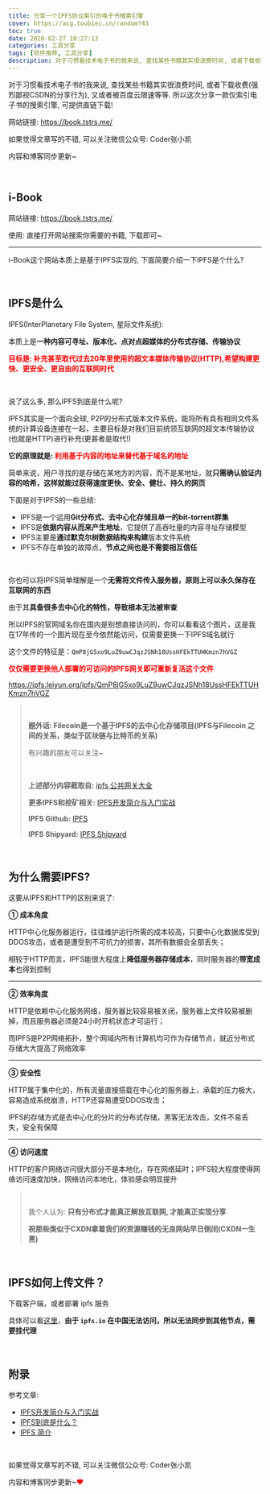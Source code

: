 ```yaml
---
title: 分享一个IPFS协议索引的电子书搜索引擎
cover: https://acg.toubiec.cn/random?43
toc: true
date: 2020-02-27 10:27:13
categories: 工具分享
tags: [软件推荐, 工具分享]
description: 对于习惯看技术电子书的我来说, 查找某些书籍其实很浪费时间, 或者下载收费(强烈鄙视CSDN的分享行为), 又或者被百度云限速等等. 所以这次分享一款仅索引电子书的搜索引擎
---
```


对于习惯看技术电子书的我来说, 查找某些书籍其实很浪费时间, 或者下载收费(强烈鄙视CSDN的分享行为), 又或者被百度云限速等等. 所以这次分享一款仅索引电子书的搜索引擎, 可提供直链下载!

网站链接: https://book.tstrs.me/

如果觉得文章写的不错, 可以关注微信公众号: Coder张小凯

内容和博客同步更新~

<br/>

<!--more-->

## i-Book

网站链接: https://book.tstrs.me/

使用: 直接打开网站搜索你需要的书籍, 下载即可~

****

i-Book这个网站本质上是基于IPFS实现的, 下面简要介绍一下IPFS是个什么?

<br/>

## IPFS是什么

IPFS(InterPlanetary File System, 星际文件系统):

本质上是**一种内容可寻址、版本化、点对点超媒体的分布式存储、传输协议**

<font color="#f00">**目标是: 补充甚至取代过去20年里使用的超文本媒体传输协议(HTTP),希望构建更快、更安全、更自由的互联网时代**</font>

<br/>

说了这么多, 那么IPFS到底是什么呢?

IPFS其实是一个面向全球, P2P的分布式版本文件系统，能将所有具有相同文件系统的计算设备连接在一起，主要目标是对我们目前统领互联网的超文本传输协议(也就是HTTP)进行补充(更甚者是取代!)

**它的原理就是: <font color="#f00">利用基于内容的地址来替代基于域名的地址</font>**

简单来说，用户寻找的是存储在某地方的内容，而不是某地址，就**只需确认验证内容的哈希，这样就能过获得速度更快、安全、健壮、持久的网页**

下面是对于IPFS的一些总结:

-   IPFS是一个运用**Git分布式、去中心化存储且单一的bit-torrent群集**
-   IPFS是**依据内容从而来产生地址**，它提供了高吞吐量的内容寻址存储模型
-   IPFS主要是**通过默克尔树数据结构来构建**版本文件系统
-   IPFS不存在单独的故障点，**节点之间也是不需要相互信任**

<br/>

你也可以将IPFS简单理解是一个**无需将文件传入服务器，原则上可以永久保存在互联网的东西**

由于其**具备很多去中心化的特性，导致根本无法被审查**

所以IPFS的官网域名你在国内是别想直接访问的，你可以看看这个图片，这是我在17年传的一个图片现在至今依然能访问，仅需要更换一下IPFS域名就行

这个文件的特征是：`QmP8jG5xo9LuZ9uwCJqzJSNh18UssHFEkTTUHKmzn7hVGZ`

<font color="#f00">**仅仅需要更换他人部署的可访问的IPFS网关即可重新复活这个文件**</font>

https://ipfs.leiyun.org/ipfs/QmP8jG5xo9LuZ9uwCJqzJSNh18UssHFEkTTUHKmzn7hVGZ

><br/>
>
>**题外话: Filecoin是一个基于IPFS的去中心化存储项目(IPFS与Filecoin 之间的关系，类似于区块链与比特币的关系)**
>
>有兴趣的朋友可以关注~
>
><br/>
>
>**上述部分内容截取自:** [ipfs 公共网关大全](https://hao.su/2753/#comment-3741)
>
>**更多IPFS和挖矿相关:** [IPFS开发简介与入门实战](https://www.jianshu.com/p/48a2739bade2)
>
>**IPFS Github:** [IPFS](https://github.com/ipfs)
>
>**IPFS Shipyard:** [IPFS Shipyard](https://github.com/ipfs-shipyard)

<br/>

## 为什么需要IPFS?

这要从IPFS和HTTP的区别来说了:

**① 成本角度**

HTTP中心化服务器运行，往往维护运行所需的成本较高，只要中心化数据库受到DDOS攻击，或者是遭受到不可抗力的损害，其所有数据会全部丢失；

相较于HTTP而言，IPFS能很大程度上**降低服务器存储成本**，同时服务器的**带宽成本**也得到控制

****

**② 效率角度**

HTTP是依赖中心化服务网络，服务器比较容易被关闭，服务器上文件较易被删掉，而且服务器必须是24小时开机状态才可运行；

而IPFS是P2P网络拓扑，整个网域内所有计算机均可作为存储节点，就近分布式存储大大提高了网络效率

****

**③ 安全性**

HTTP属于集中化的，所有流量直接搭载在中心化的服务器上，承载的压力极大，容易造成系统崩溃，HTTP还容易遭受DDOS攻击；

IPFS的存储方式是去中心化的分片的分布式存储，黑客无法攻击，文件不易丢失，安全有保障

****

**④ 访问速度**

HTTP的客户网络访问很大部分不是本地化，存在网络延时；IPFS较大程度使得网络访问速度加快，网络访问本地化，体验感会明显提升

><br/>
>
>我个人认为: **只有分布式才能真正解放互联网, 才能真正实现分享**
>
>**祝那些类似于CXDN拿着我们的资源赚钱的无良网站早日倒闭(CXDN一生黑)**

<br/>

## IPFS如何上传文件？

下载客户端，或者部署 ipfs 服务

具体可以看[这里](https://github.com/ipfs-shipyard/ipfs-desktop/releases)，**由于 `ipfs.io` 在中国无法访问，所以无法同步到其他节点，需要挂代理**

<br/>

## 附录

参考文章:

-   [IPFS开发简介与入门实战](https://www.jianshu.com/p/48a2739bade2)
-   [IPFS到底是什么？](https://baijiahao.baidu.com/s?id=1648436148851786462&wfr=spider&for=pc)
-   [IPFS 简介](https://www.jianshu.com/p/83c897447e1c)

<br/>

如果觉得文章写的不错, 可以关注微信公众号: Coder张小凯

内容和博客同步更新~<font color="#f00">❤</font>

<br/>